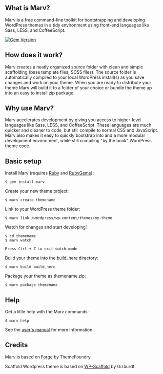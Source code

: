 ## What is Marv?

Marv is a free command-line toolkit for bootstrapping and developing WordPress themes in a tidy environment using front-end languages like Sass, LESS, and CoffeeScript.

[![Gem Version](https://badge.fury.io/rb/marv@2x.png)](http://badge.fury.io/rb/marv)


## How does it work?

Marv creates a neatly organized source folder with clean and simple scaffolding (base template files, SCSS files). The source folder is automatically compiled to your local WordPress install(s) as you save changes and work on your theme. When you are ready to distribute your theme Marv will build it to a folder of your choice or bundle the theme up into an easy to install zip package.


## Why use Marv?

Marv accelerates development by giving you access to higher-level languages like Sass, LESS, and CoffeeScript. These languages are much quicker and cleaner to code, but still compile to normal CSS and JavaScript. Marv also makes it easy to quickly bootstrap into and a more modular development environment, while still compiling "by the book" WordPress theme code.


## Basic setup

Install Marv (requires [Ruby](http://www.ruby-lang.org/) and [RubyGems](http://rubygems.org/)):

    $ gem install marv

Create your new theme project:

    $ marv create themename

Link to your WordPress theme folder:

    $ marv link /wordpress/wp-content/themes/my-theme

Watch for changes and start developing!

    $ cd themename
    $ marv watch

	Press Ctrl + Z to exit watch mode

Build your theme into the build_here directory:

    $ marv build build_here

Package your theme as themename.zip:

    $ marv package themename


## Help

Get a little help with the Marv commands:

    $ marv help


See the [user's manual](https://github.com/hardpixel/marv/wiki) for more information.


## Credits

Marv is based on [Forge](https://github.com/thethemefoundry/forge) by ThemeFoundry.

Scaffold Wordpress theme is based on [WP-Scaffold](https://github.com/gizburdt/wp-scaffold) by Gizburdt.